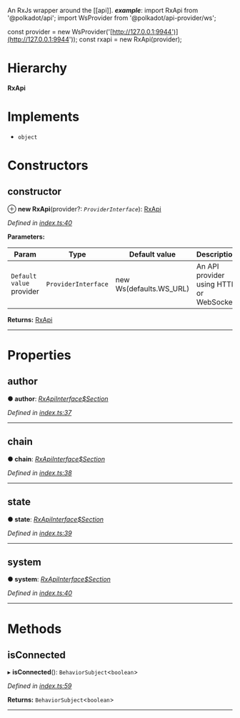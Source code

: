 

An RxJs wrapper around the \[\[api\]\].
*__example__*: import RxApi from '@polkadot/api'; import WsProvider from '@polkadot/api-provider/ws';

const provider = new WsProvider('[http://127.0.0.1:9944')](http://127.0.0.1:9944')); const rxapi = new RxApi(provider);

# Hierarchy

**RxApi**

# Implements

* `object`

# Constructors

<a id="constructor"></a>

##  constructor

⊕ **new RxApi**(provider?: *`ProviderInterface`*): [RxApi](_index_.rxapi.md)

*Defined in [index.ts:40](https://github.com/polkadot-js/api/blob/a38d1fa/packages/api-rx/src/index.ts#L40)*

**Parameters:**

| Param | Type | Default value | Description |
| ------ | ------ | ------ | ------ |
| `Default value` provider | `ProviderInterface` |  new Ws(defaults.WS_URL) |  An API provider using HTTP or WebSocket |

**Returns:** [RxApi](_index_.rxapi.md)

___

# Properties

<a id="author"></a>

##  author

**● author**: *[RxApiInterface$Section](../modules/_types_d_.md#rxapiinterface_section)*

*Defined in [index.ts:37](https://github.com/polkadot-js/api/blob/a38d1fa/packages/api-rx/src/index.ts#L37)*

___
<a id="chain"></a>

##  chain

**● chain**: *[RxApiInterface$Section](../modules/_types_d_.md#rxapiinterface_section)*

*Defined in [index.ts:38](https://github.com/polkadot-js/api/blob/a38d1fa/packages/api-rx/src/index.ts#L38)*

___
<a id="state"></a>

##  state

**● state**: *[RxApiInterface$Section](../modules/_types_d_.md#rxapiinterface_section)*

*Defined in [index.ts:39](https://github.com/polkadot-js/api/blob/a38d1fa/packages/api-rx/src/index.ts#L39)*

___
<a id="system"></a>

##  system

**● system**: *[RxApiInterface$Section](../modules/_types_d_.md#rxapiinterface_section)*

*Defined in [index.ts:40](https://github.com/polkadot-js/api/blob/a38d1fa/packages/api-rx/src/index.ts#L40)*

___

# Methods

<a id="isconnected"></a>

##  isConnected

▸ **isConnected**(): `BehaviorSubject`<`boolean`>

*Defined in [index.ts:59](https://github.com/polkadot-js/api/blob/a38d1fa/packages/api-rx/src/index.ts#L59)*

**Returns:** `BehaviorSubject`<`boolean`>

___

